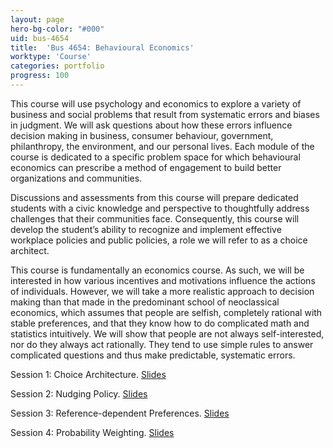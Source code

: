 ```yaml
---
layout: page
hero-bg-color: "#000"
uid: bus-4654
title:  'Bus 4654: Behavioural Economics'
worktype: 'Course'
categories: portfolio
progress: 100
---
```


<p>This course will use psychology and economics to explore a variety of business and social problems that result from systematic errors and biases in judgment.  We will ask questions about how these errors influence decision making in business, consumer behaviour, government, philanthropy, the environment, and our personal lives.  Each module of the course is dedicated to a specific problem space for which behavioural economics can prescribe a method of engagement to build better organizations and communities. </p>

<p>Discussions and assessments from this course will prepare dedicated students with a civic knowledge and perspective to thoughtfully address challenges that their communities face.  Consequently, this course will develop the student’s ability to recognize and implement effective workplace policies and public policies, a role we will refer to as a choice architect. </p>

<p>This course is fundamentally an economics course. As such, we will be interested in how various incentives and motivations influence the actions of individuals. However, we will take a more realistic approach to decision making than that made in the predominant school of neoclassical economics, which assumes that people are selfish, completely rational with stable preferences, and that they know how to do complicated math and statistics intuitively. We will show that people are not always self-interested, nor do they always act rationally. They tend to use simple rules to answer complicated questions and thus make predictable, systematic errors.</p>

Session 1: Choice Architecture. [Slides](https://josh-r-foster.github.io/courses/bus-4654/lectures/session-1.html)

Session 2: Nudging Policy. [Slides](https://josh-r-foster.github.io/courses/bus-4654/lectures/session-2.html)

Session 3: Reference-dependent Preferences. [Slides](https://josh-r-foster.github.io/courses/bus-4654/lectures/session-3.html)

Session 4: Probability Weighting. [Slides](https://josh-r-foster.github.io/courses/bus-4654/lectures/session-4.html)

<!-- 

Session 5: Internalities. [Slides](https://josh-r-foster.github.io/courses/bus-4654/lectures/session-5.html)

Session 6: Present Bias. [Slides](https://josh-r-foster.github.io/courses/bus-4654/lectures/session-6.html)

Session 7: Ego Utility. [Slides](https://josh-r-foster.github.io/courses/bus-4654/lectures/session-7.html)

Session 8: Motivated Reasoning. [Slides](https://josh-r-foster.github.io/courses/bus-4654/lectures/session-8.html)

Session 9: Default Effects. [Slides](https://josh-r-foster.github.io/courses/bus-4654/lectures/session-9.html)

Session 10: Level-k Reasoning. [Slides](https://josh-r-foster.github.io/courses/bus-4654/lectures/session-10.html)

Session 11: Save More Tomorrow. [Slides](https://josh-r-foster.github.io/courses/bus-4654/lectures/session-11.html)

Session 12: Warm Glow Giving. [Slides](https://josh-r-foster.github.io/courses/bus-4654/lectures/session-12.html)

Session 13: Guest Speaker -- Neil Hetherington, CEO of Daily Bread Food Bank.

Session 14: Fairness in Markets. [Slides](https://josh-r-foster.github.io/courses/bus-4654/lectures/session-14.html)

Session 15: Social Norms. [Slides](https://josh-r-foster.github.io/courses/bus-4654/lectures/session-15.html)

Session 16: Guest Speakers -- Darcie Dixon and Jamal Alsaady, Behavioural Insights Consultants at PwC. 

Session 17: Commitment Devices. [Slides](https://josh-r-foster.github.io/courses/bus-4654/lectures/session-17.html)

Session 18: Easterlin Paradox. [Slides](https://josh-r-foster.github.io/courses/bus-4654/lectures/session-18.html)

Session 19: Group Presentations. 

Session 20: Group Presentations. 

--> 
